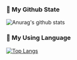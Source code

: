 

### 🌈 My Github State


![Anurag's github stats](https://github-readme-stats.vercel.app/api?username=a603938361&show_icons=true&theme=radical)


### 🎉 My Using Language

[![Top Langs](https://github-readme-stats.vercel.app/api/top-langs/?username=a603938361&hide=c,c%2B%2B&)](https://github.com/a603938361)

